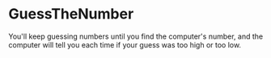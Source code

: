 # GuessTheNumber
You'll keep guessing numbers until you find the computer's number, and the computer will tell you each time if your guess was too high or too low.
